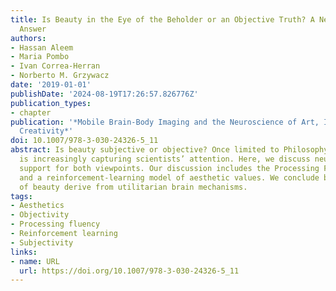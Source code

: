 ```yaml
---
title: Is Beauty in the Eye of the Beholder or an Objective Truth? A Neuroscientific
  Answer
authors:
- Hassan Aleem
- Maria Pombo
- Ivan Correa-Herran
- Norberto M. Grzywacz
date: '2019-01-01'
publishDate: '2024-08-19T17:26:57.826776Z'
publication_types:
- chapter
publication: '*Mobile Brain-Body Imaging and the Neuroscience of Art, Innovation and
  Creativity*'
doi: 10.1007/978-3-030-24326-5_11
abstract: Is beauty subjective or objective? Once limited to Philosophy, this question
  is increasingly capturing scientists’ attention. Here, we discuss neuroscientific
  support for both viewpoints. Our discussion includes the Processing Fluency Theory
  and a reinforcement-learning model of aesthetic values. We conclude both aspects
  of beauty derive from utilitarian brain mechanisms.
tags:
- Aesthetics
- Objectivity
- Processing fluency
- Reinforcement learning
- Subjectivity
links:
- name: URL
  url: https://doi.org/10.1007/978-3-030-24326-5_11
---
```

